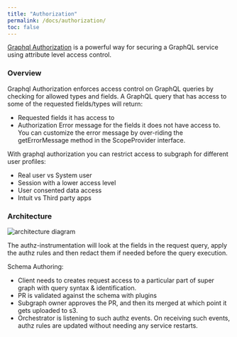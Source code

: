 ```yaml
---
title: "Authorization"
permalink: /docs/authorization/
toc: false
---
```


[Graphql Authorization](https://github.com/graph-quilt/graphql-authorization-java) is a powerful way for securing a GraphQL service using attribute level access control.

### Overview

Graphql Authorization enforces access control on GraphQL queries by checking for allowed types and fields. A GraphQL query that has access to some of the requested fields/types will return:
* Requested fields it has access to
* Authorization Error message for the fields it does not have access to. You can customize the error message by over-riding the getErrorMessage method in the ScopeProvider interface.

With graphql authorization you can restrict access to subgraph for different user profiles:
   * Real user vs System user
   * Session with a lower access level 
   * User consented data access 
   * Intuit vs Third party apps

### Architecture

![architecture diagram](/docs/img/arch/graphql-authorization.png)

The authz-instrumentation will look at the fields in the request query, apply the authz rules and then redact them if needed before the query execution.

Schema Authoring:
* Client needs to creates request access to a particular part of super graph with query syntax & identification.
* PR is validated against the schema with plugins
* Subgraph owner approves the PR, and then its merged at which point it gets uploaded to s3.
* Orchestrator is listening to such authz events. On receiving such events, authz rules are updated without needing any service restarts.
